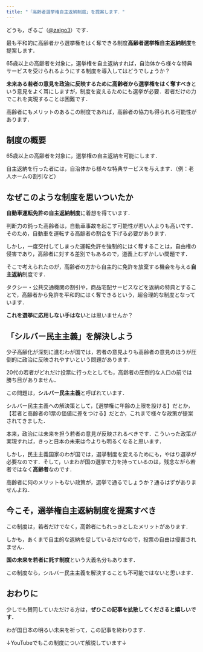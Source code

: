 ```yaml
---
title: "「高齢者選挙権自主返納制度」を提案します．"
---
```


どうも，ざるご（[@zalgo3](https://twitter.com/zalgo3)）です．

最も平和的に高齢者から選挙権をはく奪できる制度**高齢者選挙権自主返納制度**を提案します．

65歳以上の高齢者を対象に，選挙権を自主返納すれば，自治体から様々な特典サービスを受けられるようにする制度を導入してはどうでしょうか？

**未来ある若者の意見を政治に反映するために高齢者から選挙権をはく奪すべき**という意見をよく耳にしますが，制度を変えるためにも選挙が必要．若者だけの力でこれを実現することは困難です．

高齢者にもメリットのあるこの制度であれば，高齢者の協力も得られる可能性があります．

## 制度の概要

65歳以上の高齢者を対象に，選挙権の自主返納を可能にします．

自主返納を行った者には，自治体から様々な特典サービスを与えます．（例：老人ホームの割引など）

## なぜこのような制度を思いついたか

**自動車運転免許の自主返納制度**に着想を得ています．

判断力の鈍った高齢者は，自動車事故を起こす可能性が若い人よりも高いです．そのため，自動車を運転する高齢者の割合を下げる必要があります．

しかし，一度交付してしまった運転免許を強制的にはく奪することは，自由権の侵害であり，高齢者に対する差別でもあるので，道義上むずかしい問題です．

そこで考えられたのが，高齢者の方から自主的に免許を放棄する機会を与える**自主返納**制度です．

タクシー・公共交通機関の割引や，商品宅配サービスなどを返納の特典とすることで，高齢者から免許を平和的にはく奪できるという，超合理的な制度となっています．

**これを選挙に応用しない手はない**とは思いませんか？

## 「シルバー民主主義」を解決しよう

少子高齢化が深刻に進むわが国では，若者の意見よりも高齢者の意見のほうが圧倒的に政治に反映されやすいという問題があります．

20代の若者がどれだけ投票に行ったとしても，高齢者の圧倒的な人口の前では勝ち目がありません．

この問題は，**シルバー民主主義**と呼ばれています．

シルバー民主主義への解決策として，【選挙権に年齢の上限を設ける】だとか，【若者と高齢者の1票の価値に差をつける】だとか，これまで様々な政策が提案されてきました．

本来，政治には未来を担う若者の意見が反映されるべきです．こういった政策が実現すれば，きっと日本の未来は今よりも明るくなると思います．

しかし，民主主義国家のわが国では，選挙制度を変えるためにも，やはり選挙が必要なのです．そして，いまわが国の選挙で力を持っているのは，残念ながら若者ではなく**高齢者**なのです．

高齢者に何のメリットもない政策が，選挙で通るでしょうか？通るはずがありませんよね．

## 今こそ，選挙権自主返納制度を提案すべき

この制度は，若者だけでなく，高齢者にもれっきとしたメリットがあります．

しかも，あくまで自主的な返納を促しているだけなので，投票の自由は侵害されません．

**国の未来を若者に託す制度**という大義名分もあります．

この制度なら，シルバー民主主義を解決することも不可能ではないと思います．

## おわりに

少しでも賛同していただける方は，**ぜひこの記事を拡散してくださると嬉しいです．**

わが国日本の明るい未来を祈って，この記事を終わります．

↓YouTubeでもこの制度について解説しています↓

<YouTubeEmbed videoid="pik3cL-K4WM" />
